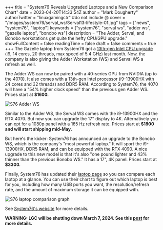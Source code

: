 +++
title = "System76 Reveals Upgraded Laptops and a New Comparison Chart"
date = 2023-04-20T14:33:54Z
author = "Mark Dougherty"
authorTwitter = "linuxgamingctr" #do not include @
cover = "/images/system76/serval_ws/Serval13-lifestyle-01.jpg"
tags = ["news", "system76", "laptop"]
keywords = ["system76", "serval ws", "adder ws", "gazelle laptop", "bonobo ws"]
description = "The Adder, Serval, and Bonobo workstations get quite the hefty CPU/GPU upgrade."
showFullContent = false
readingTime = false
draft = false
comments = true
+++
The Gazelle laptop from System76 got a [13th-gen Intel CPU upgrade](https://linuxgamingcentral.com/posts/gazelle-laptop-by-system76-with-13th-gen-cpu/) (i9, 14 cores, 20 threads, max speed of 5.4 GHz) last month. Now, the company is also giving the Adder Workstation (WS) and Serval WS a refresh as well.

The Adder WS can now be paired with a 40-series GPU from NVIDIA (up to the 4070). It also comes with a 13th-gen Intel processor (i9-13900HX with 24 cores and 32 threads) and DDR5 RAM. According to System76, the 4070 will have a "54% higher clock speed" than the previous gen Adder WS. Prices start at **$1600.**

![S76 Adder WS](/images/system76/adder_ws/AdderWS3-lifestyle-02.jpg)

Similar to the Adder WS, the Serval WS comes with the i9-13900HX and the RTX 4070. But now you can upgrade the 17" display to 4K. Alternatively you can opt for a 1080p panel with a 165 Hz refresh rate. Prices start at **$1800 and will start shipping mid-May.**

But here's the kicker: System76 has announced an upgrade to the Bonobo WS, which is the company's "most powerful laptop." It will sport the i9-13900HX, DDR5 RAM, and can be equipped with the RTX 4090. A nice upgrade to this new model is that it's also "one pound lighter and 43% thinner than the previous Bonobo WS." It has a 17", 4K panel. Prices start at **$3300.**

Finally, System76 has updated their [laptop page](https://system76.com/laptops-powerful) so you can compare each laptop at a glance. You can use their chart to figure out which laptop is best for you, including how many USB ports you want, the resolution/refresh rate, and the amount of maximum storage it can be equipped with.

![S76 laptop comparison graph](/images/system76/laptop_comparison_chart.webp)

See [System76's website](https://system76.com/laptops-powerful) for more details.

**WARNING: LGC will be shutting down March 7, 2024. See this [post](https://linuxgamingcentral.com/posts/the-end-of-lgc/) for more details.**
